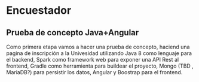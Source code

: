 # Encuestador

## Prueba de concepto Java+Angular
Como primera etapa vamos a hacer una prueba de concepto, haciend una pagina de inscripción a la Univesidad utilizando Java 8 como lenguaje para el backend, Spark como framework web para exponer una API Rest al frontend, Gradle como herramienta para buildear el proyecto, Mongo (TBD , MariaDB?) para persistir los datos, Angular y Boostrap para el frontend. 